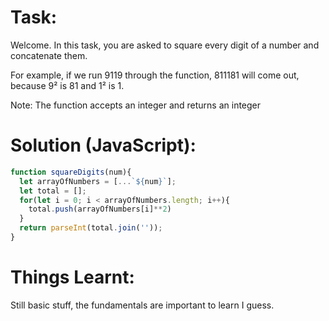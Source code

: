 # Task:
Welcome. In this task, you are asked to square every digit of a number and concatenate them.

For example, if we run 9119 through the function, 811181 will come out, because 9² is 81 and 1² is 1.

Note: The function accepts an integer and returns an integer
# Solution (JavaScript):
```javascript
function squareDigits(num){
  let arrayOfNumbers = [...`${num}`];
  let total = [];
  for(let i = 0; i < arrayOfNumbers.length; i++){
    total.push(arrayOfNumbers[i]**2)
  }
  return parseInt(total.join(''));
}
```
# Things Learnt:
Still basic stuff, the fundamentals are important to learn I guess.

